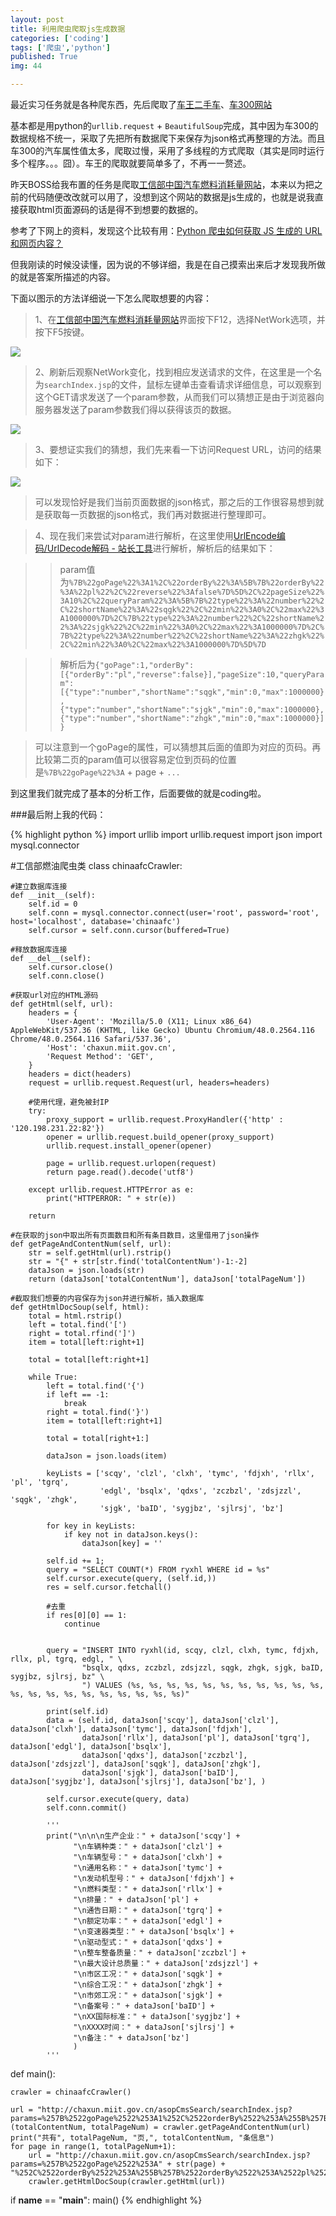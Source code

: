 ```yaml
---
layout: post
title: 利用爬虫爬取js生成数据
categories: ['coding']
tags: ['爬虫','python']
published: True
img: 44

---
```


最近实习任务就是各种爬东西，先后爬取了[车王二手车](http://www.carking001.com/ershouche/)、[车300网站](http://www.che300.com/)

基本都是用python的`urllib.request` + `BeautifulSoup`完成，其中因为车300的数据规格不统一，采取了先把所有数据爬下来保存为json格式再整理的方法。而且车300的汽车属性值太多，爬取过慢，采用了多线程的方式爬取（其实是同时运行多个程序。。。囧）。车王的爬取就要简单多了，不再一一赘述。

昨天BOSS给我布置的任务是爬取[工信部中国汽车燃料消耗量网站](http://chinaafc.miit.gov.cn/n2257/n2263/index.html?searchId=yhcx)，本来以为把之前的代码随便改改就可以用了，没想到这个网站的数据是js生成的，也就是说我直接获取html页面源码的话是得不到想要的数据的。

参考了下网上的资料，发现这个比较有用：[Python 爬虫如何获取 JS 生成的 URL 和网页内容？](https://www.zhihu.com/question/21471960#answer-27853222)

但我刚读的时候没读懂，因为说的不够详细，我是在自己摸索出来后才发现我所做的就是答案所描述的内容。

下面以图示的方法详细说一下怎么爬取想要的内容：

> 1、在[工信部中国汽车燃料消耗量网站](http://chinaafc.miit.gov.cn/n2257/n2263/index.html?searchId=yhcx)界面按下F12，选择NetWork选项，并按下F5按键。


![](http://7xlnl2.com1.z0.glb.clouddn.com/post44-step1.png)


> 2、刷新后观察NetWork变化，找到相应发送请求的文件，在这里是一个名为`searchIndex.jsp`的文件，鼠标左键单击查看请求详细信息，可以观察到这个GET请求发送了一个param参数，从而我们可以猜想正是由于浏览器向服务器发送了param参数我们得以获得该页的数据。

![](http://7xlnl2.com1.z0.glb.clouddn.com/post44-step2.png)

> 3、要想证实我们的猜想，我们先来看一下访问Request URL，访问的结果如下：

![](http://7xlnl2.com1.z0.glb.clouddn.com/post44-step3.png)

> 可以发现恰好是我们当前页面数据的json格式，那之后的工作很容易想到就是获取每一页数据的json格式，我们再对数据进行整理即可。

> 4、现在我们来尝试对param进行解析，在这里使用[UrlEncode编码/UrlDecode解码 - 站长工具](http://tool.chinaz.com/Tools/URLEncode.aspx)进行解析，解析后的结果如下：

>> param值为`%7B%22goPage%22%3A1%2C%22orderBy%22%3A%5B%7B%22orderBy%22%3A%22pl%22%2C%22reverse%22%3Afalse%7D%5D%2C%22pageSize%22%3A10%2C%22queryParam%22%3A%5B%7B%22type%22%3A%22number%22%2C%22shortName%22%3A%22sqgk%22%2C%22min%22%3A0%2C%22max%22%3A1000000%7D%2C%7B%22type%22%3A%22number%22%2C%22shortName%22%3A%22sjgk%22%2C%22min%22%3A0%2C%22max%22%3A1000000%7D%2C%7B%22type%22%3A%22number%22%2C%22shortName%22%3A%22zhgk%22%2C%22min%22%3A0%2C%22max%22%3A1000000%7D%5D%7D`

>> 解析后为`{"goPage":1,"orderBy":[{"orderBy":"pl","reverse":false}],"pageSize":10,"queryParam":[{"type":"number","shortName":"sqgk","min":0,"max":1000000},{"type":"number","shortName":"sjgk","min":0,"max":1000000},{"type":"number","shortName":"zhgk","min":0,"max":1000000}]}`

> 可以注意到一个goPage的属性，可以猜想其后面的值即为对应的页码。再比较第二页的param值可以很容易定位到页码的位置是`%7B%22goPage%22%3A` + page + `...`

到这里我们就完成了基本的分析工作，后面要做的就是coding啦。

###最后附上我的代码：

{% highlight python %}
import urllib
import urllib.request
import json
import mysql.connector

#工信部燃油爬虫类
class chinaafcCrawler:

    #建立数据库连接
    def __init__(self):
        self.id = 0
        self.conn = mysql.connector.connect(user='root', password='root', host='localhost', database='chinaafc')
        self.cursor = self.conn.cursor(buffered=True)
    
    #释放数据库连接
    def __del__(self):
        self.cursor.close()
        self.conn.close()

    #获取url对应的HTML源码
    def getHtml(self, url):
        headers = {
            'User-Agent': 'Mozilla/5.0 (X11; Linux x86_64) AppleWebKit/537.36 (KHTML, like Gecko) Ubuntu Chromium/48.0.2564.116 Chrome/48.0.2564.116 Safari/537.36',
            'Host': 'chaxun.miit.gov.cn',
            'Request Method': 'GET',
        }
        headers = dict(headers)
        request = urllib.request.Request(url, headers=headers)

        #使用代理，避免被封IP
        try:
            proxy_support = urllib.request.ProxyHandler({'http' : '120.198.231.22:82'})
            opener = urllib.request.build_opener(proxy_support)
            urllib.request.install_opener(opener)

            page = urllib.request.urlopen(request)
            return page.read().decode('utf8')

        except urllib.request.HTTPError as e:
            print("HTTPERROR: " + str(e))

        return

    #在获取的json中取出所有页面数目和所有条目数目，这里借用了json操作
    def getPageAndContentNum(self, url):
        str = self.getHtml(url).rstrip()
        str = "{" + str[str.find('totalContentNum')-1:-2]
        dataJson = json.loads(str)
        return (dataJson['totalContentNum'], dataJson['totalPageNum'])

    #截取我们想要的内容保存为json并进行解析，插入数据库
    def getHtmlDocSoup(self, html):
        total = html.rstrip()
        left = total.find('[')
        right = total.rfind(']')
        item = total[left:right+1]

        total = total[left:right+1]

        while True:
            left = total.find('{')
            if left == -1:
                break
            right = total.find('}')
            item = total[left:right+1]

            total = total[right+1:]

            dataJson = json.loads(item)

            keyLists = ['scqy', 'clzl', 'clxh', 'tymc', 'fdjxh', 'rllx', 'pl', 'tgrq',
                        'edgl', 'bsqlx', 'qdxs', 'zczbzl', 'zdsjzzl', 'sqgk', 'zhgk',
                        'sjgk', 'baID', 'sygjbz', 'sjlrsj', 'bz']

            for key in keyLists:
                if key not in dataJson.keys():
                    dataJson[key] = ''

            self.id += 1;
            query = "SELECT COUNT(*) FROM ryxhl WHERE id = %s"
            self.cursor.execute(query, (self.id,))
            res = self.cursor.fetchall()

            #去重
            if res[0][0] == 1:
                continue


            query = "INSERT INTO ryxhl(id, scqy, clzl, clxh, tymc, fdjxh, rllx, pl, tgrq, edgl, " \
                    "bsqlx, qdxs, zczbzl, zdsjzzl, sqgk, zhgk, sjgk, baID, sygjbz, sjlrsj, bz" \
                    ") VALUES (%s, %s, %s, %s, %s, %s, %s, %s, %s, %s, %s, %s, %s, %s, %s, %s, %s, %s, %s, %s, %s)"

            print(self.id)
            data = (self.id, dataJson['scqy'], dataJson['clzl'], dataJson['clxh'], dataJson['tymc'], dataJson['fdjxh'],
                    dataJson['rllx'], dataJson['pl'], dataJson['tgrq'], dataJson['edgl'], dataJson['bsqlx'],
                    dataJson['qdxs'], dataJson['zczbzl'], dataJson['zdsjzzl'], dataJson['sqgk'], dataJson['zhgk'],
                    dataJson['sjgk'], dataJson['baID'], dataJson['sygjbz'], dataJson['sjlrsj'], dataJson['bz'], )

            self.cursor.execute(query, data)
            self.conn.commit()

            '''
            print("\n\n\n生产企业：" + dataJson['scqy'] +
                  "\n车辆种类：" + dataJson['clzl'] +
                  "\n车辆型号：" + dataJson['clxh'] +
                  "\n通用名称：" + dataJson['tymc'] +
                  "\n发动机型号：" + dataJson['fdjxh'] +
                  "\n燃料类型：" + dataJson['rllx'] +
                  "\n排量：" + dataJson['pl'] +
                  "\n通告日期：" + dataJson['tgrq'] +
                  "\n额定功率：" + dataJson['edgl'] +
                  "\n变速器类型：" + dataJson['bsqlx'] +
                  "\n驱动型式：" + dataJson['qdxs'] +
                  "\n整车整备质量：" + dataJson['zczbzl'] +
                  "\n最大设计总质量：" + dataJson['zdsjzzl'] +
                  "\n市区工况：" + dataJson['sqgk'] +
                  "\n综合工况：" + dataJson['zhgk'] +
                  "\n市郊工况：" + dataJson['sjgk'] +
                  "\n备案号：" + dataJson['baID'] +
                  "\nXX国际标准：" + dataJson['sygjbz'] +
                  "\nXXXX时间：" + dataJson['sjlrsj'] +
                  "\n备注：" + dataJson['bz']
                  )
            '''

def main():

    crawler = chinaafcCrawler()

    url = "http://chaxun.miit.gov.cn/asopCmsSearch/searchIndex.jsp?params=%257B%2522goPage%2522%253A1%252C%2522orderBy%2522%253A%255B%257B%2522orderBy%2522%253A%2522pl%2522%252C%2522reverse%2522%253Afalse%257D%255D%252C%2522pageSize%2522%253A10%252C%2522queryParam%2522%253A%255B%257B%2522shortName%2522%253A%2522allRecord%2522%252C%2522value%2522%253A%25221%2522%257D%255D%257D&callback=jsonp1457489227664&_=1457489227689"
    (totalContentNum, totalPageNum) = crawler.getPageAndContentNum(url)
    print("共有", totalPageNum, "页,", totalContentNum, "条信息")
    for page in range(1, totalPageNum+1):
        url = "http://chaxun.miit.gov.cn/asopCmsSearch/searchIndex.jsp?params=%257B%2522goPage%2522%253A" + str(page) + "%252C%2522orderBy%2522%253A%255B%257B%2522orderBy%2522%253A%2522pl%2522%252C%2522reverse%2522%253Afalse%257D%255D%252C%2522pageSize%2522%253A10%252C%2522queryParam%2522%253A%255B%257B%2522shortName%2522%253A%2522allRecord%2522%252C%2522value%2522%253A%25221%2522%257D%255D%257D&callback=jsonp1457489227664&_=1457489227689"
        crawler.getHtmlDocSoup(crawler.getHtml(url))

if __name__  == "__main__":
    main()
{% endhighlight %}
